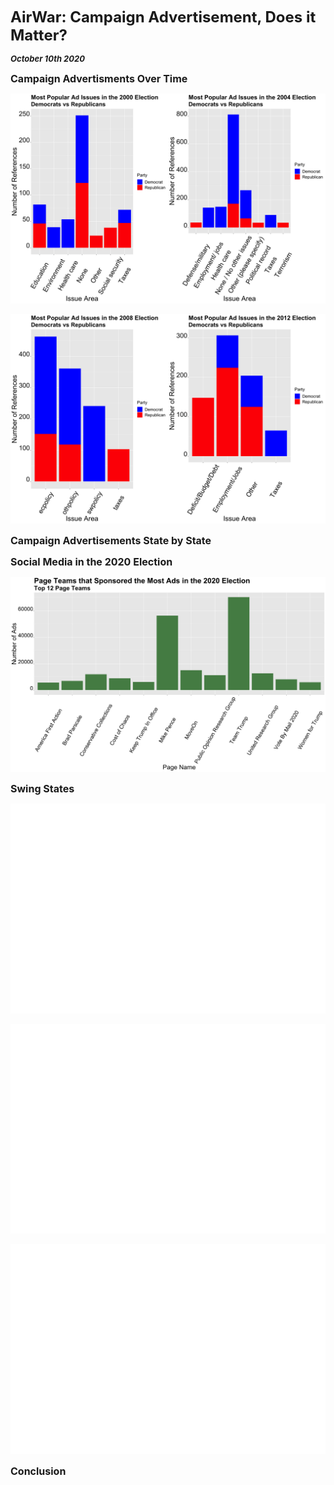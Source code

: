 
**<font size="5"> AirWar: Campaign Advertisement, Does it Matter? </font>**

_**<font size="2"> October 10th 2020 </font>**_



**<font size="3"> Campaign Advertisments Over Time  </font>**



![2000 and 2004](ad_issues_00_04.png)



![2008 and 2012](ad_issues_08.png)





**<font size="3"> Campaign Advertisements State by State  </font>**






**<font size="3"> Social Media in the 2020 Election  </font>**

![Advertisements 2020 Election](social_media.png)





**<font size="3"> Swing States  </font>**



![Southern Swing](air_war_states1.png)

![Midwest Swing](air_war_states2.png)

![Eastern Swing](air_war_states3.png)




**<font size="3"> Conclusion </font>**








